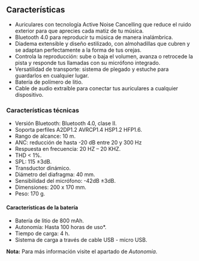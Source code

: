 ## Características

- Auriculares con tecnología Active Noise Cancelling que reduce el ruido exterior para que aprecies cada matiz de tu música. 
- Bluetooth 4.0 para reproducir tu música de manera inalámbrica. 
- Diadema extensible y diseño estilizado, con almohadillas que cubren y se adaptan perfectamente a la forma de tus orejas.
- Controla la reproducción: sube o baja el volumen, avanza o retrocede la pista y responde tus llamadas con su micrófono integrado.
- Versatilidad de transporte: sistema de plegado y estuche para guardarlos en cualquier lugar.
- Batería de polímero de litio.
- Cable de audio extraíble para conectar tus auriculares a cualquier dispositivo.

### Características técnicas

- Versión Bluetooth: Bluetooth 4.0, clase II.
- Soporta perfiles A2DP1.2 AVRCP1.4 HSP1.2 HFP1.6.
- Rango de alcance: 10 m.
- ANC: reducción de hasta -20 dB entre 20 y 300 Hz
- Respuesta en frecuencia: 20 HZ – 20 KHZ.
- THD < 1%.
- SPL: 115 ±3dB.
- Transductor dinámico.
- Diámetro del diafragma: 40 mm.
- Sensibilidad del micrófono: -42dB ±3dB.
- Dimensiones: 200 x 170 mm.
- Peso: 170 g.


#### Características de la batería 

- Batería de litio de 800 mAh.
- Autonomía: Hasta 100 horas de uso*.
- Tiempo de carga: 4 h.
- Sistema de carga a través de cable USB - micro USB.


**Nota:** Para más información visite el apartado de *Autonomía*.
